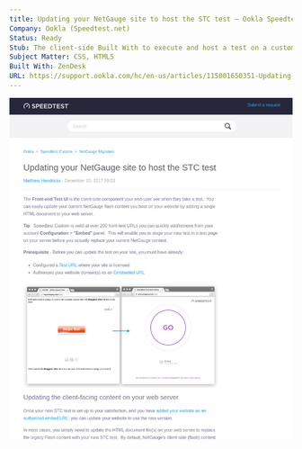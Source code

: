 ```yaml
---
title: Updating your NetGauge site to host the STC test – Ookla Speedtest Custom
Company: Ookla (Speedtest.net)
Status: Ready
Stub: The client-side Built With to execute and host a test on a customer's website was completely rehauled and required a different approach to get similar results on the client's site. We worked to make this process as simple as possible, which often confused users who were used to a more complicated approach to hosting the test engine.
Subject Matter: CSS, HTML5
Built With: ZenDesk
URL: https://support.ookla.com/hc/en-us/articles/115001650351-Updating-your-NetGauge-site-to-host-the-STC-test
---
```

![alt text](./img/updating.png)